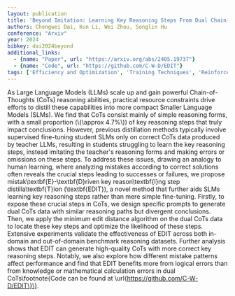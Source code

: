 ```yaml
---
layout: publication
title: 'Beyond Imitation: Learning Key Reasoning Steps From Dual Chain-of-thoughts In Reasoning Distillation'
authors: Chengwei Dai, Kun Li, Wei Zhou, Songlin Hu
conference: "Arxiv"
year: 2024
bibkey: dai2024beyond
additional_links:
  - {name: "Paper", url: "https://arxiv.org/abs/2405.19737"}
  - {name: "Code", url: "https://github.com/C-W-D/EDIT"}
tags: ['Efficiency and Optimization', 'Training Techniques', 'Reinforcement Learning', 'Distillation', 'Pretraining Methods', 'Fine-Tuning', 'Has Code', 'Prompting']
---
```

As Large Language Models (LLMs) scale up and gain powerful Chain-of-Thoughts
(CoTs) reasoning abilities, practical resource constraints drive efforts to
distill these capabilities into more compact Smaller Language Models (SLMs). We
find that CoTs consist mainly of simple reasoning forms, with a small
proportion (\\(\approx 4.7%\\)) of key reasoning steps that truly impact
conclusions. However, previous distillation methods typically involve
supervised fine-tuning student SLMs only on correct CoTs data produced by
teacher LLMs, resulting in students struggling to learn the key reasoning
steps, instead imitating the teacher's reasoning forms and making errors or
omissions on these steps. To address these issues, drawing an analogy to human
learning, where analyzing mistakes according to correct solutions often reveals
the crucial steps leading to successes or failures, we propose
mistak\textbf\{E\}-\textbf\{D\}riven key reason\textbf\{I\}ng step
distilla\textbf\{T\}ion (\textbf\{EDIT\}), a novel method that further aids SLMs
learning key reasoning steps rather than mere simple fine-tuning. Firstly, to
expose these crucial steps in CoTs, we design specific prompts to generate dual
CoTs data with similar reasoning paths but divergent conclusions. Then, we
apply the minimum edit distance algorithm on the dual CoTs data to locate these
key steps and optimize the likelihood of these steps. Extensive experiments
validate the effectiveness of EDIT across both in-domain and out-of-domain
benchmark reasoning datasets. Further analysis shows that EDIT can generate
high-quality CoTs with more correct key reasoning steps. Notably, we also
explore how different mistake patterns affect performance and find that EDIT
benefits more from logical errors than from knowledge or mathematical
calculation errors in dual CoTs\footnote\{Code can be found at
\url\{https://github.com/C-W-D/EDIT\}\}.
